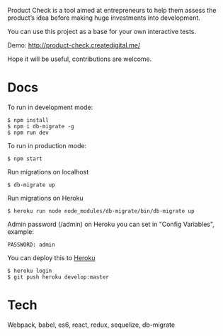 Product Check is a tool aimed at entrepreneurs to help them assess the product’s idea before making huge investments into development.

You can use this project as a base for your own interactive tests.

Demo: http://product-check.createdigital.me/

Hope it will be useful, contributions are welcome.

# Docs

To run in development mode:

    $ npm install
    $ npm i db-migrate -g
    $ npm run dev

To run in production mode:

    $ npm start

Run migrations on localhost

    $ db-migrate up

Run migrations on Heroku

    $ heroku run node node_modules/db-migrate/bin/db-migrate up

Admin password (/admin) on Heroku you can set in "Config Variables", example:

    PASSWORD: admin

You can deploy this to [Heroku](https://www.heroku.com)

    $ heroku login
    $ git push heroku develop:master

# Tech

Webpack, babel, es6, react, redux, sequelize, db-migrate
